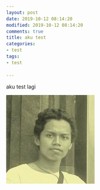 ```yaml
---
layout: post
date: 2019-10-12 08:14:20
modified: 2019-10-12 08:14:20
comments: true
title: aku test
categories:
- test
tags:
- test

---
```

aku test lagi

![](/uploads/3723838.jpg)